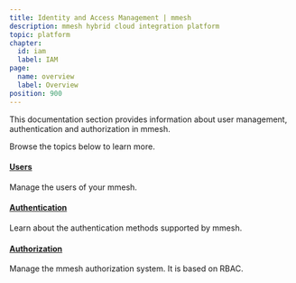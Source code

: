 ```yaml
---
title: Identity and Access Management | mmesh
description: mmesh hybrid cloud integration platform
topic: platform
chapter:
  id: iam
  label: IAM
page:
  name: overview
  label: Overview
position: 900
---
```


This documentation section provides information about user management, authentication and authorization in mmesh.

Browse the topics below to learn more.

#### [Users](/docs/platform/iam/users)

Manage the users of your mmesh.

#### [Authentication](/docs/platform/iam/authentication)

Learn about the authentication methods supported by mmesh.

#### [Authorization](/docs/platform/iam/authorization)

Manage the mmesh authorization system. It is based on RBAC.
